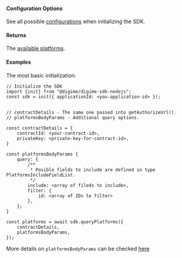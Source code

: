 #### Configuration Options
See all possible [configurations](../../../interfaces/Types.SDKConfiguration.html) when initializing the SDK.

#### Returns
The [available platforms](../../../interfaces/Types.QueryPlatformsResponse.html).

#### Examples
The most basic initialization:


```
// Initialize the SDK
import {init} from "@digime/digime-sdk-nodejs";
const sdk = init({ applicationId: <you-application-id> });


// contractDetails - The same one passed into getAuthorizeUrl().
// platformsBodyParams - Additional query options.

const contractDetails = {
    contractId: <your-contract-id>,
    privateKey: <private-key-for-contract-id>,
}

const platformsBodyParams {
    query: {
        /**
         * Posible fields to include are defined in type PlatformsIncludeFieldList.
         */
        include: <array of fileds to include>,
        filter: {
            id: <array of IDs to filter>
        },
    };
}

const platforms = await sdk.queryPlatforms({
    contractDetails,
    platformsBodyParams,
});

```

More details on `platformsBodyParams` can be checked [here](../../../interfaces/Types.QueryPlatformsOptions.html)